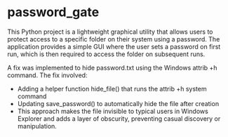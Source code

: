 # password_gate
This Python project is a lightweight graphical utility that allows users to protect access to a specific folder on their system using a password. The application provides a simple GUI where the user sets a password on first run, which is then required to access the folder on subsequent runs.

A fix was implemented to hide password.txt using the Windows attrib +h command. The fix involved:
- Adding a helper function hide_file() that runs the attrib +h system command
- Updating save_password() to automatically hide the file after creation
- This approach makes the file invisible to typical users in Windows Explorer and adds a layer of obscurity, preventing casual discovery or manipulation.

